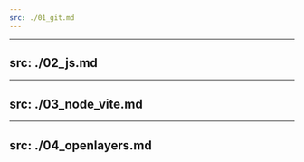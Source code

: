 ```yaml
---
src: ./01_git.md
---
```


---
src: ./02_js.md
---

---
src: ./03_node_vite.md
---

---
src: ./04_openlayers.md
---